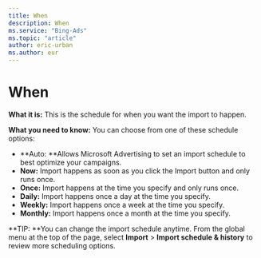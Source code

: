 ```yaml
---
title: When
description: When
ms.service: "Bing-Ads"
ms.topic: "article"
author: eric-urban
ms.author: eur
---
```


# When

**What it is:** This is the schedule for when you want the import to happen.

**What you need to know:** You can choose from one of these schedule options:

- **Auto: **Allows Microsoft Advertising to set an import schedule to best optimize your campaigns.
- **Now:** Import happens as soon as you click the Import button and only runs once.
- **Once:** Import happens at the time you specify and only runs once.
- **Daily:** Import happens once a day at the time you specify.
- **Weekly:** Import happens once a week at the time you specify.
- **Monthly:** Import happens once a month at the time you specify.

**TIP: **You can change the import schedule anytime. From the global menu at the top of the page, select **Import** > **Import schedule **&amp;** history** to review more scheduling options.


